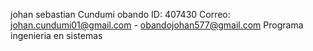 johan sebastian Cundumi obando 
ID: 407430
Correo: johan.cundumi01@gmail.com - obandojohan577@gmail.com
Programa ingenieria en sistemas 
